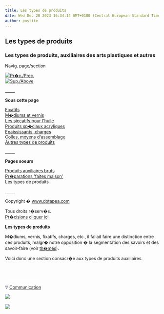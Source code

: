```yaml
---
title: Les types de produits
date: Wed Dec 20 2023 16:34:14 GMT+0100 (Central European Standard Time)
author: postite
---
```


## Les types de produits
### Les types de produits, auxiliaires des arts plastiques et autres
 Navig. page/section

[![Pr�c./Prec.](_derived/back_cmp_themenoir010_back.gif)](preparationsfaitesmaison.html)  
[![Sup./Above](_derived/up_cmp_themenoir010_up.gif)](auxiliairesproduits.html)

\_\_\_\_\_

**Sous cette page**

[Fixatifs](fixatifs.html)  
[M�diums et vernis](mediumsetvernis.html)  
[Les siccatifs pour l'huile](siccatifs.html)  
[Produits sp�ciaux acryliques](produitsacryl.html)  
[Epaississants, charges](epaissiempatcharg.html)  
[Colles, moyens d'assemblage](moyendassemblage.html)  
[Autres types de produits](autrestypesprdts.html)

\_\_\_\_\_

**Pages soeurs**

[Produits auxiliaires bruts](auxiliairesbruts.html)  
[Pr�parations 'faites maison'](preparationsfaitesmaison.html)  
Les types de produits

\_\_\_\_\_

Copyright � www.dotapea.com

Tous droits r�serv�s.  
[Pr�cisions cliquer ici](droitscopie.html)

**Les types de produits**  

M�diums, vernis, fixatifs, charges, etc., il fallait faire une distinction entre ces produits, malgr� notre opposition � la segmentation des savoirs et des savoir-faire (voir [th�mes](themes.html)).

Voici donc une section consacr�e aux types de produits auxiliaires.



 

 ![](images/transparent122x1.gif)

![](images/flechebas.gif) [Communication](http://www.artrealite.com/annonceurs.htm) 

[![](https://cbonvin.fr/sites/regie.artrealite.com/visuels/campagne1.png)](index-2.html#20131014)

![](https://cbonvin.fr/sites/regie.artrealite.com/visuels/campagne2.png)